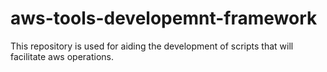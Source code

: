 # aws-tools-developemnt-framework
This repository is used for aiding the development of scripts that will facilitate aws operations.
